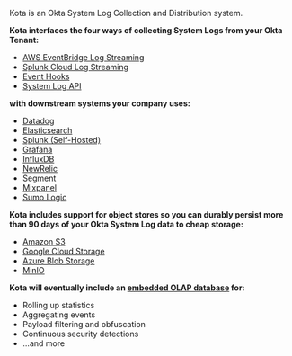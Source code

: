 Kota is an Okta System Log Collection and Distribution system.

**Kota interfaces the four ways of collecting System Logs from your Okta Tenant:**

- [AWS EventBridge Log Streaming](https://help.okta.com/en-us/content/topics/reports/log-streaming/add-aws-eb-log-stream.htm)
- [Splunk Cloud Log Streaming](https://help.okta.com/en-us/content/topics/reports/log-streaming/add-splunk-log-stream.htm)
- [Event Hooks](https://developer.okta.com/docs/concepts/event-hooks/)
- [System Log API](https://developer.okta.com/docs/reference/api/system-log/)


**with downstream systems your company uses:**

- [Datadog](https://www.datadoghq.com/)
- [Elasticsearch](https://www.elastic.co/)
- [Splunk (Self-Hosted)](https://www.splunk.com/)
- [Grafana](https://grafana.com/)
- [InfluxDB](https://www.influxdata.com/)
- [NewRelic](https://newrelic.com/)
- [Segment](https://segment.com/)
- [Mixpanel](https://mixpanel.com/)
- [Sumo Logic](https://www.sumologic.com/)


**Kota includes support for object stores so you can durably persist more than 90 days of your Okta System Log data to cheap storage:**

- [Amazon S3](https://aws.amazon.com/s3/)
- [Google Cloud Storage](https://cloud.google.com/storage)
- [Azure Blob Storage](https://azure.microsoft.com/en-us/products/storage/blobs)
- [MinIO](https://min.io/)


**Kota will eventually include an [embedded OLAP database](https://duckdb.org/) for:**
- Rolling up statistics
- Aggregating events
- Payload filtering and obfuscation
- Continuous security detections
- ...and more
